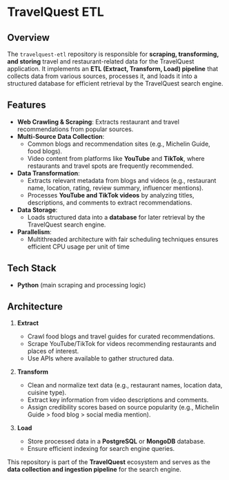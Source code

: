 # TravelQuest ETL

## Overview

The `travelquest-etl` repository is responsible for **scraping, transforming, and storing** travel and restaurant-related data for the TravelQuest application. It implements an **ETL (Extract, Transform, Load) pipeline** that collects data from various sources, processes it, and loads it into a structured database for efficient retrieval by the TravelQuest search engine.

## Features

- **Web Crawling & Scraping**: Extracts restaurant and travel recommendations from popular sources.
- **Multi-Source Data Collection**:
  - Common blogs and recommendation sites (e.g., Michelin Guide, food blogs).
  - Video content from platforms like **YouTube** and **TikTok**, where restaurants and travel spots are frequently recommended.
- **Data Transformation**:
  - Extracts relevant metadata from blogs and videos (e.g., restaurant name, location, rating, review summary, influencer mentions).
  - Processes **YouTube and TikTok videos** by analyzing titles, descriptions, and comments to extract recommendations.
- **Data Storage**:
  - Loads structured data into a **database** for later retrieval by the TravelQuest search engine.
- **Parallelism**:
  - Multithreaded architecture with fair scheduling techniques ensures efficient CPU usage per unit of time

## Tech Stack

- **Python** (main scraping and processing logic)

## Architecture

1. **Extract**

   - Crawl food blogs and travel guides for curated recommendations.
   - Scrape YouTube/TikTok for videos recommending restaurants and places of interest.
   - Use APIs where available to gather structured data.

2. **Transform**

   - Clean and normalize text data (e.g., restaurant names, location data, cuisine type).
   - Extract key information from video descriptions and comments.
   - Assign credibility scores based on source popularity (e.g., Michelin Guide > food blog > social media mention).

3. **Load**
   - Store processed data in a **PostgreSQL** or **MongoDB** database.
   - Ensure efficient indexing for search engine queries.

This repository is part of the **TravelQuest** ecosystem and serves as the **data collection and ingestion pipeline** for the search engine.
